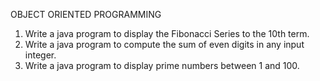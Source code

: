 OBJECT ORIENTED PROGRAMMING

1. Write a java program to display the Fibonacci Series to the 10th term.
2. Write a java program to compute the sum of even digits in any input integer.
3. Write a java program to display prime numbers between 1 and 100.